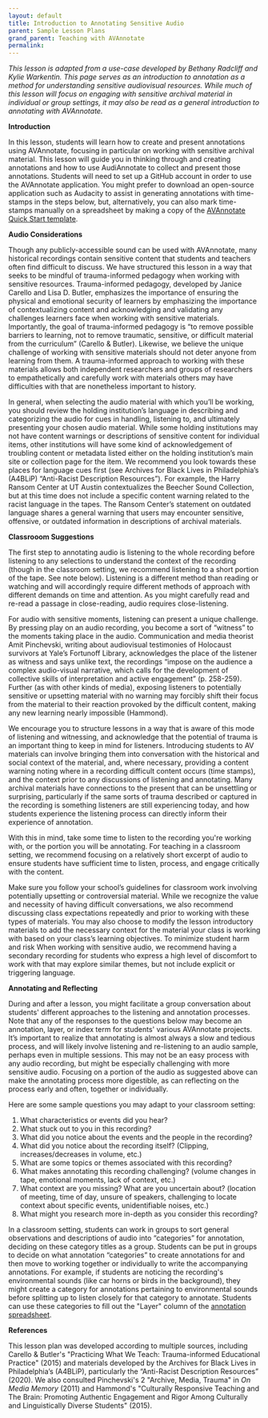 ```yaml
---
layout: default
title: Introduction to Annotating Sensitive Audio
parent: Sample Lesson Plans
grand_parent: Teaching with AVAnnotate
permalink: 
---
```


_This lesson is adapted from a use-case developed by Bethany Radcliff and Kylie Warkentin. This page serves as an introduction to annotation as a method for understanding sensitive audiovisual resources. While much of this lesson will focus on engaging with sensitive archival material in individual or group settings, it may also be read as a general introduction to annotating with AVAnnotate._

**Introduction**

In this lesson, students will learn how to create and present annotations using AVAnnotate, focusing in particular on working with sensitive archival material. This lesson will guide you in thinking through and creating annotations and how to use AudiAnnotate to collect and present those annotations. Students will need to set up a GitHub account in order to use the AVAnnotate application. You might prefer to download an open-source application such as Audacity to assist in generating annotations with time-stamps in the steps below, but, alternatively, you can also mark time-stamps manually on a spreadsheet by making a copy of the [AVAnnotate Quick Start template](https://av-annotate.org/how-to-use/). 

**Audio Considerations**

Though any publicly-accessible sound can be used with AVAnnotate, many historical recordings contain sensitive content that students and teachers often find difficult to discuss. We have structured this lesson in a way that seeks to be mindful of trauma-informed pedagogy when working with sensitive resources. Trauma-informed pedagogy, developed by Janice Carello and Lisa D. Butler, emphasizes the importance of ensuring the physical and emotional security of learners by emphasizing the importance of contextualizing content and acknowledging and validating any challenges learners face when working with sensitive materials. Importantly, the goal of trauma-informed pedagogy is “to remove possible barriers to learning, not to remove traumatic, sensitive, or difficult material from the curriculum” (Carello & Butler). Likewise, we believe the unique challenge of working with sensitive materials should not deter anyone from learning from them. A trauma-informed approach to working with these materials allows both independent researchers and groups of researchers to empathetically and carefully work with materials others may have difficulties with that are nonetheless important to history.

In general, when selecting the audio material with which you’ll be working, you should review the holding institution’s language in describing and categorizing the audio for cues in handling, listening to, and ultimately presenting your chosen audio material. While some holding institutions may not have content warnings or descriptions of sensitive content for individual items, other institutions will have some kind of acknowledgement of troubling content or metadata listed either on the holding institution’s main site or collection page for the item. We recommend you look towards these places for language cues first (see Archives for Black Lives in Philadelphia’s (A4BLiP) “Anti-Racist Description Resources”). For example, the Harry Ransom Center at UT Austin contextualizes the Beecher Sound Collection, but at this time does not include a specific content warning related to the racist language in the tapes. The Ransom Center’s statement on outdated language shares a general warning that users may encounter sensitive, offensive, or outdated information in descriptions of archival materials.

**Classrooom Suggestions**

The first step to annotating audio is listening to the whole recording before listening to any selections to understand the context of the recording (though in the classroom setting, we recommend listening to a short portion of the tape. See note below). Listening is a different method than reading or watching and will accordingly require different methods of approach with different demands on time and attention. As you might carefully read and re-read a passage in close-reading, audio requires close-listening.

For audio with sensitive moments, listening can present a unique challenge. By pressing play on an audio recording, you become a sort of “witness” to the moments taking place in the audio. Communication and media theorist Amit Pinchevski, writing about audiovisual testimonies of Holocaust survivors at Yale’s Fortunoff Library, acknowledges the place of the listener as witness and says unlike text, the recordings “impose on the audience a complex audio-visual narrative, which calls for the development of collective skills of interpretation and active engagement” (p. 258-259). Further (as with other kinds of media), exposing listeners to potentially sensitive or upsetting material with no warning may forcibly shift their focus from the material to their reaction provoked by the difficult content, making any new learning nearly impossible (Hammond).

We encourage you to structure lessons in a way that is aware of this mode of listening and witnessing, and acknowledge that the potential of trauma is an important thing to keep in mind for listeners. Introducing students to AV materials can involve bringing them into conversation with the historical and social context of the material, and, where necessary, providing a content warning noting where in a recording difficult content occurs (time stamps), and the context prior to any discussions of listening and annotating. Many archival materials have connections to the present that can be unsettling or surprising, particularly if the same sorts of trauma described or captured in the recording is something listeners are still experiencing today, and how students experience the listening process can directly inform their experience of annotation. 

With this in mind, take some time to listen to the recording you're working with, or the portion you will be annotating. For teaching in a classroom setting, we recommend focusing on a relatively short excerpt of audio to ensure students have sufficient time to listen, process, and engage critically with the content.

Make sure you follow your school’s guidelines for classroom work involving potentially upsetting or controversial material. While we recognize the value and necessity of having difficult conversations, we also recommend discussing class expectations repeatedly and prior to working with these types of materials. You may also choose to modify the lesson introductory materials to add the necessary context for the material your class is working with based on your class’s learning objectives. To minimize student harm and risk When working with sensitive audio, we recommend having a secondary recording for students who express a high level of discomfort to work with that may explore similar themes, but not include explicit or triggering language. 

**Annotating and Reflecting**

During and after a lesson, you might facilitate a group conversation about students' different approaches to the listening and annotation processes. Note that any of the responses to the questions below may become an annotation, layer, or index term for students' various AVAnnotate projects. It’s important to realize that annotating is almost always a slow and tedious process, and will likely involve listening and re-listening to an audio sample, perhaps even in multiple sessions. This may not be an easy process with any audio recording, but might be especially challenging with more sensitive audio. Focusing on a portion of the audio as suggested above can make the annotating process more digestible, as can reflecting on the process early and often, together or individually. 

Here are some sample questions you may adapt to your classroom setting: 

1. What characteristics or events did you hear?
2. What stuck out to you in this recording?
3. What did you notice about the events and the people in the recording?
4. What did you notice about the recording itself? (Clipping, increases/decreases in volume, etc.)
5. What are some topics or themes associated with this recording?
6. What makes annotating this recording challenging? (volume changes in tape, emotional moments, lack of context, etc.)
7. What context are you missing? What are you uncertain about? (location of meeting, time of day, unsure of speakers, challenging to locate context about specific events, unidentifiable noises, etc.)
8. What might you research more in-depth as you consider this recording?

In a classroom setting, students can work in groups to sort general observations and descriptions of audio into “categories” for annotation, deciding on these category titles as a group. Students can be put in groups to decide on what annotation “categories” to create annotations for and then move to working together or individually to write the accompanying annotations. For example, if students are noticing the recording's environmental sounds (like car horns or birds in the background), they might create a category for annotations pertaining to environmental sounds before splitting up to listen closely for that category to annotate. Students can use these categories to fill out the "Layer" column of the [annotation spreadsheet](https://av-annotate.org/how-to-use/).

**References**

This lesson plan was developed according to multiple sources, including Carello & Butler's "Practicing What We Teach: Trauma-informed Educational Practice" (2015) and materials developed by the Archives for Black Lives in Philadelphia’s (A4BLiP), particularly the “Anti-Racist Description Resources” (2020). We also consulted Pinchevski's 2 "Archive, Media, Trauma" in _On Media Memory_ (2011) and Hammond's "Culturally Responsive Teaching and The Brain: Promoting Authentic Engagement and Rigor Among Culturally and Linguistically Diverse Students" (2015). 
